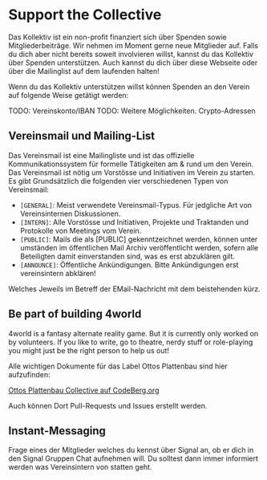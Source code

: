 # Support the Collective

Das Kollektiv ist ein non-profit finanziert sich über Spenden sowie Mitgliederbeiträge.
Wir nehmen im Moment gerne neue Mitglieder auf. Falls du dich aber nicht bereits soweit involvieren willst, kannst du das Kollektiv über Spenden unterstützen.
Auch kannst du dich über diese Webseite oder über die Mailinglist auf dem laufenden halten!

Wenn du das Kollektiv unterstützen willst können Spenden an den Verein auf folgende Weise getätigt werden:

TODO: Vereinskonto/IBAN
TODO: Weitere Möglichkeiten. Crypto-Adressen

## Vereinsmail und Mailing-List

Das Vereinsmail ist eine Mailingliste und ist das offizielle Kommunikationssystem für formelle Tätigkeiten am & rund um den Verein.
Das Vereinsmail ist nötig um Vorstösse und Initiativen im Verein zu starten.
Es gibt Grundsätzlich die folgenden vier verschiedenen Typen von Vereinsmail:

* `[GENERAL]`: Meist verwendete Vereinsmail-Typus. Für jedgliche Art von Vereinsinternen Diskussionen.
* `[INTERN]`: Alle Vorstösse und Initiativen, Projekte und Traktanden und Protokolle von Meetings vom Verein.
* `[PUBLIC]`: Mails die als [PUBLIC] gekenntzeichnet werden, können unter umständen im öffentlichen Mail Archiv veröffentlicht werden, sofern alle Beteiligten damit einverstanden sind, was es erst abzuklären gilt.
* `[ANNOUNCE]`: Öffentliche Ankündigungen. Bitte Ankündigungen erst vereinsintern abklären!

Welches Jeweils im Betreff der EMail-Nachricht mit dem beistehenden kürz.

## Be part of building 4world

4world is a fantasy alternate reality game.
But it is currently only worked on by volunteers.
If you like to write, go to theatre, nerdy stuff or role-playing
you might just be the right person to help us out!

Alle wichtigen Dokumente für das Label Ottos Plattenbau sind hier aufzufinden:

[Ottos Plattenbau Collective auf CodeBerg.org](https://codeberg.org/mkuettel/ottos-plattenbau-collective/src/branch/master)

Auch können Dort Pull-Requests und Issues erstellt werden.

## Instant-Messaging

Frage eines der Mitglieder welches du kennst über Signal an, ob er dich in den Signal Gruppen Chat aufnehmen will.
Du solltest dann immer informiert werden was Vereinsintern von statten geht.
